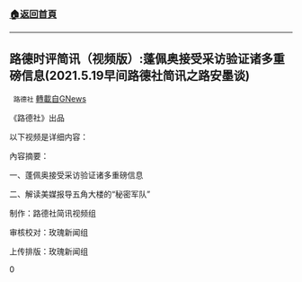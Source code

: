 ###  [:house:返回首頁](https://github.com/ourhimalayas/txt)
---

## 路德时评简讯（视频版）:蓬佩奥接受采访验证诸多重磅信息(2021.5.19早间路德社简讯之路安墨谈)
` 路德社` [轉載自GNews](https://gnews.org/zh-hans/1266402/)

《路德社》出品

以下视频是详细内容：

內容摘要：

一、蓬佩奥接受采访验证诸多重磅信息

二、解读美媒报导五角大楼的“秘密军队”



制作：路德社简讯视频组

审核校对：玫瑰新闻组

上传排版：玫瑰新闻组

0

